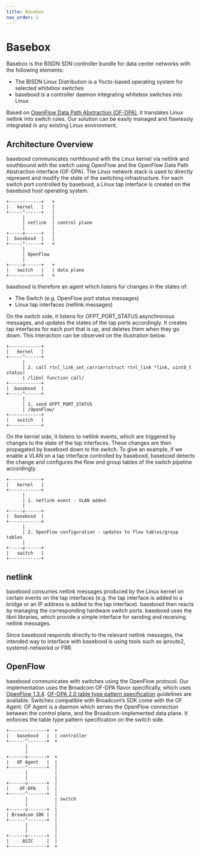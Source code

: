```yaml
---
title: Basebox
nav_order: 2
---
```


# Basebox

Basebox is the BISDN SDN controller bundle for data center networks with the following elements:

* The BISDN Linux Distribution is a Yocto-based operating system for selected whitebox switches
* baseboxd is a controller daemon integrating whitebox switches into Linux

Based on [OpenFlow Data Path
Abstraction (OF-DPA)](http://broadcom-switch.github.io/of-dpa/doc/html/index.html), it translates Linux netlink into switch rules. Our solution can be easily managed and flawlessly integrated in any existing Linux environment.

## Architecture Overview

baseboxd communicates northbound with the Linux kernel via netlink and
southbound with the switch using OpenFlow and the OpenFlow Data Path Abstraction
interface (OF-DPA). The Linux network stack is used to directly represent and modify the state of the switching infrastructure. For each switch port controlled by baseboxd, a Linux tap interface is created on the baseboxd host operating system.

```
+------------+   +
|   kernel   |   |
+-----^------+   |
      |          |
      | netlink  | control plane
      |          |
+-----v------+   |
|  baseboxd  |   |
+-----^------+   +
      |
      | OpenFlow
      |
+-----v------+   +
|   switch   |   | data plane
+------------+   +
```

baseboxd is therefore an agent which listens for changes in the states of:
    
* The Switch (e.g. OpenFlow port status messages)
* Linux tap interfaces (netlink messages)

On the switch side, it listens for OFPT_PORT_STATUS asynchronous messages, and updates the states of the tap ports accordingly. It creates tap interfaces for each port that is up, and deletes them when they go down. This interaction can be observed on the illustration below.

```
+------------+
|   kernel   |
+-----^------+
      |
      | 2. call rtnl_link_set_carrier(struct rtnl_link *link, uint8_t status)
      | /libnl function call/
+------------+
|  baseboxd  |
+-----^------+
      |
      | 1. send OFPT_PORT_STATUS
      | /OpenFlow/
+------------+
|   switch   |
+------------+
```

On the kernel side, it listens to netlink events, which are triggered by changes to the state of the tap interfaces. These changes are then propagated by baseboxd down to the switch. To give an example, if we enable a VLAN on a tap interface controlled by baseboxd, baseboxd detects the change and configures the flow and group tables of the switch pipeline accordingly.

```
+------------+
|   kernel   |
+------------+
      |
      | 1. netlink event - VLAN added
      |
+-----v------+
|  baseboxd  |
+------------+
      |
      | 2. OpenFlow configuration - updates to flow tables/group tables
      |
+-----v------+
|   switch   |
+------------+
```

## netlink

baseboxd consumes netlink messages produced by the Linux kernel on certain events on the tap interfaces (e.g. the tap interface is added to a bridge or an IP address is added to the tap interface). baseboxd then reacts by managing the corresponding hardware switch ports. baseboxd uses the libnl libraries, which provide a simple interface for sending and receiving netlink messages.

Since baseboxd responds directly to the relevant netlink messages, the intended way to interface with baseboxd is using tools such as iproute2, systemd-networkd or FRR.

## OpenFlow

baseboxd communicates with switches using the OpenFlow protocol. Our implementation uses the Broadcom OF-DPA flavor specifically, which uses [OpenFlow 1.3.4](https://www.opennetworking.org/wp-content/uploads/2014/10/openflow-switch-v1.3.4.pdf). [OF-DPA 2.0 table type pattern specification](https://github.com/Broadcom-Switc/of-dpa/blob/master/OFDPAS-ETP100-R.pdf) guidelines are available. Switches compatible with Broadcom’s SDK come with the OF Agent. OF Agent is a daemon which serves the OpenFlow connection between the control plane, and the Broadcom-implemented data plane. It enforces the table type pattern specification on the switch side.

```
+--------------+  +
|   baseboxd   |  | controller
+------^-------+  +
       |
       |
+------v-------+  +
|   OF Agent   |  |
+------^-------+  |
       |          |
       |          |
+------v-------+  |
|    OF-DPA    |  |
+------^-------+  |
       |          | switch
       |          |
+------v-------+  |
| Broadcom SDK |  |
+------^-------+  |
       |          |
       |          |
+------v-------+  |
|     ASIC     |  |
+--------------+  +
```
